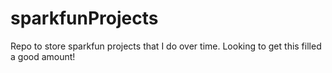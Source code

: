 # sparkfunProjects
Repo to store sparkfun projects that I do over time. Looking to get this filled a good amount!
